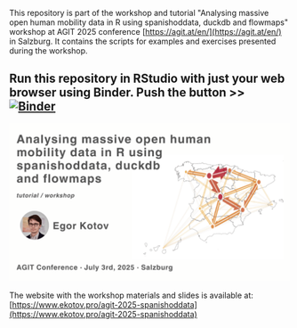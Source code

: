 This repository is part of the workshop and tutorial "Analysing massive open human mobility data in R using spanishoddata, duckdb and flowmaps" workshop at AGIT 2025 conference [https://agit.at/en/](https://agit.at/en/) in Salzburg. It contains the scripts for examples and exercises presented during the workshop.

## Run this repository in RStudio with just your web browser using Binder. Push the button >> [![Binder](https://mybinder.org/badge_logo.svg)](https://mybinder.org/v2/gh/e-kotov/agit-2025-spanishoddata-playground/HEAD?urlpath=rstudio)

![](media/agit-spod.png)

The website with the workshop materials and slides is available at: [https://www.ekotov.pro/agit-2025-spanishoddata](https://www.ekotov.pro/agit-2025-spanishoddata)
